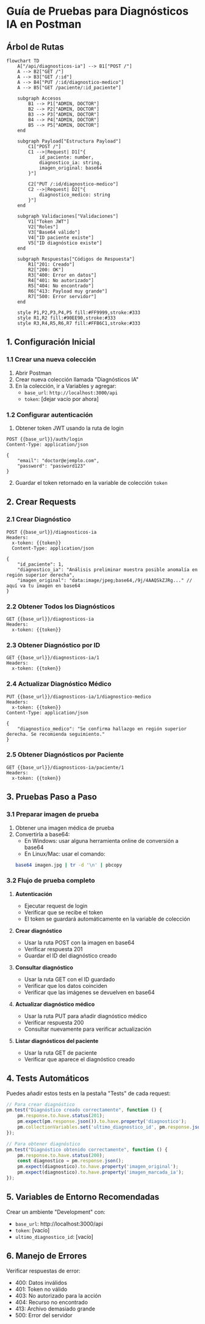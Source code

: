 # Guía de Pruebas para Diagnósticos IA en Postman

## Árbol de Rutas

```mermaid
flowchart TD
    A["/api/diagnosticos-ia"] --> B1["POST /"]
    A --> B2["GET /"]
    A --> B3["GET /:id"]
    A --> B4["PUT /:id/diagnostico-medico"]
    A --> B5["GET /paciente/:id_paciente"]

    subgraph Accesos
        B1 --> P1["ADMIN, DOCTOR"]
        B2 --> P2["ADMIN, DOCTOR"]
        B3 --> P3["ADMIN, DOCTOR"]
        B4 --> P4["ADMIN, DOCTOR"]
        B5 --> P5["ADMIN, DOCTOR"]
    end

    subgraph Payload["Estructura Payload"]
        C1["POST /"]
        C1 -->|Request| D1["{
            id_paciente: number,
            diagnostico_ia: string,
            imagen_original: base64
        }"]
        
        C2["PUT /:id/diagnostico-medico"]
        C2 -->|Request| D2["{
            diagnostico_medico: string
        }"]
    end

    subgraph Validaciones["Validaciones"]
        V1["Token JWT"]
        V2["Roles"]
        V3["Base64 válido"]
        V4["ID paciente existe"]
        V5["ID diagnóstico existe"]
    end

    subgraph Respuestas["Códigos de Respuesta"]
        R1["201: Creado"]
        R2["200: OK"]
        R3["400: Error en datos"]
        R4["401: No autorizado"]
        R5["404: No encontrado"]
        R6["413: Payload muy grande"]
        R7["500: Error servidor"]
    end

    style P1,P2,P3,P4,P5 fill:#FF9999,stroke:#333
    style R1,R2 fill:#90EE90,stroke:#333
    style R3,R4,R5,R6,R7 fill:#FFB6C1,stroke:#333
```

## 1. Configuración Inicial

### 1.1 Crear una nueva colección
1. Abrir Postman
2. Crear nueva colección llamada "Diagnósticos IA"
3. En la colección, ir a Variables y agregar:
   - `base_url`: `http://localhost:3000/api`
   - `token`: [dejar vacío por ahora]

### 1.2 Configurar autenticación
1. Obtener token JWT usando la ruta de login
```http
POST {{base_url}}/auth/login
Content-Type: application/json

{
    "email": "doctor@ejemplo.com",
    "password": "password123"
}
```
2. Guardar el token retornado en la variable de colección `token`

## 2. Crear Requests

### 2.1 Crear Diagnóstico
```http
POST {{base_url}}/diagnosticos-ia
Headers:
  x-token: {{token}}
  Content-Type: application/json

{
    "id_paciente": 1,
    "diagnostico_ia": "Análisis preliminar muestra posible anomalía en región superior derecha",
    "imagen_original": "data:image/jpeg;base64,/9j/4AAQSkZJRg..." // aquí va tu imagen en base64
}
```

### 2.2 Obtener Todos los Diagnósticos
```http
GET {{base_url}}/diagnosticos-ia
Headers:
  x-token: {{token}}
```

### 2.3 Obtener Diagnóstico por ID
```http
GET {{base_url}}/diagnosticos-ia/1
Headers:
  x-token: {{token}}
```

### 2.4 Actualizar Diagnóstico Médico
```http
PUT {{base_url}}/diagnosticos-ia/1/diagnostico-medico
Headers:
  x-token: {{token}}
Content-Type: application/json

{
    "diagnostico_medico": "Se confirma hallazgo en región superior derecha. Se recomienda seguimiento."
}
```

### 2.5 Obtener Diagnósticos por Paciente
```http
GET {{base_url}}/diagnosticos-ia/paciente/1
Headers:
  x-token: {{token}}
```

## 3. Pruebas Paso a Paso

### 3.1 Preparar imagen de prueba
1. Obtener una imagen médica de prueba
2. Convertirla a base64:
   - En Windows: usar alguna herramienta online de conversión a base64
   - En Linux/Mac: usar el comando:
   ```bash
   base64 imagen.jpg | tr -d '\n' | pbcopy
   ```

### 3.2 Flujo de prueba completo

1. **Autenticación**
   - Ejecutar request de login
   - Verificar que se recibe el token
   - El token se guardará automáticamente en la variable de colección

2. **Crear diagnóstico**
   - Usar la ruta POST con la imagen en base64
   - Verificar respuesta 201
   - Guardar el ID del diagnóstico creado

3. **Consultar diagnóstico**
   - Usar la ruta GET con el ID guardado
   - Verificar que los datos coinciden
   - Verificar que las imágenes se devuelven en base64

4. **Actualizar diagnóstico médico**
   - Usar la ruta PUT para añadir diagnóstico médico
   - Verificar respuesta 200
   - Consultar nuevamente para verificar actualización

5. **Listar diagnósticos del paciente**
   - Usar la ruta GET de paciente
   - Verificar que aparece el diagnóstico creado

## 4. Tests Automáticos

Puedes añadir estos tests en la pestaña "Tests" de cada request:

```javascript
// Para crear diagnóstico
pm.test("Diagnóstico creado correctamente", function () {
    pm.response.to.have.status(201);
    pm.expect(pm.response.json()).to.have.property('diagnostico');
    pm.collectionVariables.set('ultimo_diagnostico_id', pm.response.json().diagnostico.id);
});

// Para obtener diagnóstico
pm.test("Diagnóstico obtenido correctamente", function () {
    pm.response.to.have.status(200);
    const diagnostico = pm.response.json();
    pm.expect(diagnostico).to.have.property('imagen_original');
    pm.expect(diagnostico).to.have.property('imagen_marcada_ia');
});
```

## 5. Variables de Entorno Recomendadas

Crear un ambiente "Development" con:
- `base_url`: http://localhost:3000/api
- `token`: [vacío]
- `ultimo_diagnostico_id`: [vacío]

## 6. Manejo de Errores

Verificar respuestas de error:
- 400: Datos inválidos
- 401: Token no válido
- 403: No autorizado para la acción
- 404: Recurso no encontrado
- 413: Archivo demasiado grande
- 500: Error del servidor